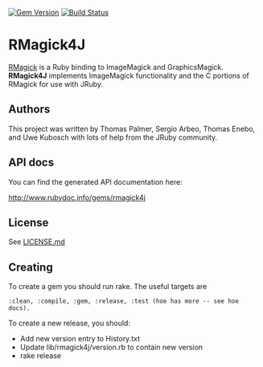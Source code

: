 [![Gem Version](https://badge.fury.io/rb/rmagick4j.svg)](https://badge.fury.io/rb/rmagick4j)
[![Build Status](https://travis-ci.org/Serabe/RMagick4J.svg?branch=master)](https://travis-ci.org/Serabe/RMagick4J)

RMagick4J
=========

[RMagick](https://github.com/rmagick/rmagick) is a Ruby binding to ImageMagick
and GraphicsMagick.  **RMagick4J** implements ImageMagick functionality and the
C portions of RMagick for use with JRuby.

## Authors

This project was written by Thomas Palmer, Sergio Arbeo, Thomas Enebo, and
Uwe Kubosch with lots of help from the JRuby community.

## API docs

You can find the generated API documentation here:

http://www.rubydoc.info/gems/rmagick4j


## License

See [LICENSE.md](LICENSE.md)

## Creating

To create a gem you should run rake.
The useful targets are

    :clean, :compile, :gem, :release, :test (hoe has more -- see hoe docs).

To create a new release, you should:

* Add new version entry to History.txt
* Update lib/rmagick4j/version.rb to contain new version
* rake release
